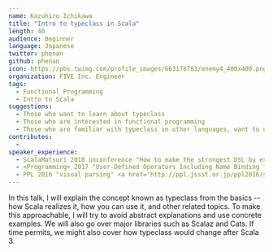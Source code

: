 ```yaml
---
name: Kazuhiro Ichikawa
title: "Intro to typeclass in Scala"
length: 40
audience: Beginner
language: Japanese
twitter: phenan
github: phenan
icon: https://pbs.twimg.com/profile_images/663178783/enemy4_400x400.png
organization: FIVE Inc. Engineer
tags:
  - Functional Programming
  - Intro to Scala
suggestions:
  - Those who want to learn about typeclass
  - Those who are interested in functional programming
  - Those who are familiar with typeclass in other languages, want to use it in Scala
contributes:
  - 
speaker_experience:
  - ScalaMatsuri 2018 unconference "How to make the strongest DSL by exploiting Scala's language mechanism" <a href='https://youtu.be/zYwpTmQxLXk'>https://youtu.be/zYwpTmQxLXk</a>
  - <Programming> 2017 "User-Defined Operators Including Name Binding for New Language Constructs" <a href='http://programming-journal.org/2017/1/15/'>http://programming-journal.org/2017/1/15/</a>
  - PPL 2016 "visual parsing" <a href='http://ppl.jssst.or.jp/ppl2016/slides/visual_parsing.pdf'>http://ppl.jssst.or.jp/ppl2016/slides/visual_parsing.pdf</a>
---
```

In this talk, I will explain the concept known as typeclass from the basics -- how Scala realizes it, how you can use it, and other related topics.
To make this approachable, I will try to avoid abstract explanations and use concrete examples.
We will also go over major libraries such as Scalaz and Cats.
If time permits, we might also cover how typeclass would change after Scala 3.

